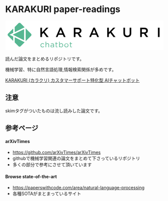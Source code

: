 # KARAKURI paper-readings
![karakuri_logo.png](./karakuri_logo.png)

読んだ論文をまとめるリポジトリです。

機械学習、特に自然言語処理,情報検索関係が多めです。

<a href="https://karakuri.ai/">KARAKURI (カラクリ)  カスタマーサポート特化型 AIチャットボット</a>

## 注意
skimタグがついたものは流し読みした論文です。

## 参考ページ
#### arXivTimes
- https://github.com/arXivTimes/arXivTimes
- githubで機械学習関連の論文をまとめて下さっているリポジトリ
- 多くの部分で参考にさせて頂いています

#### Browse state-of-the-art
- https://paperswithcode.com/area/natural-language-processing
- 各種SOTAがまとまっているサイト
